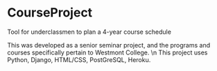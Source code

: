 # CourseProject
Tool for underclassmen to plan a 4-year course schedule

This was developed as a senior seminar project, and the programs and courses specifically pertain to Westmont College. \n
This project uses Python, Django, HTML/CSS, PostGreSQL, Heroku. 
